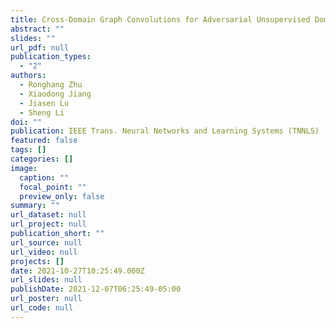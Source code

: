 ```yaml
---
title: Cross-Domain Graph Convolutions for Adversarial Unsupervised Domain Adaptation
abstract: ""
slides: ""
url_pdf: null
publication_types:
  - "2"
authors:
  - Ronghang Zhu
  - Xiaodong Jiang
  - Jiasen Lu
  - Sheng Li
doi: ""
publication: IEEE Trans. Neural Networks and Learning Systems (TNNLS)
featured: false
tags: []
categories: []
image:
  caption: ""
  focal_point: ""
  preview_only: false
summary: ""
url_dataset: null
url_project: null
publication_short: ""
url_source: null
url_video: null
projects: []
date: 2021-10-27T10:25:49.000Z
url_slides: null
publishDate: 2021-12-07T06:25:49-05:00
url_poster: null
url_code: null
---
```

